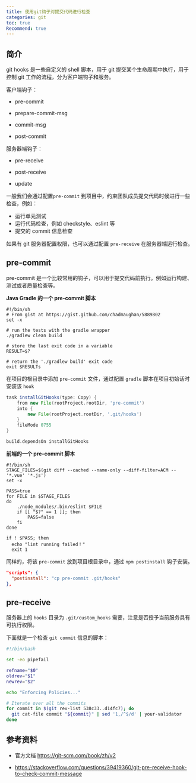 ```yaml
---
title: 使用git钩子对提交代码进行检查
categories: git
toc: true
Recommend: true
---
```




## 简介

git hooks 是一些自定义的 shell 脚本，用于 git 提交某个生命周期中执行，用于控制 git 工作的流程，分为客户端钩子和服务。

客户端钩子：

- pre-commit

- prepare-commit-msg

- commit-msg

- post-commit

服务器端钩子：

- pre-receive

- post-receive

- update

一般我们会通过配置`pre-commit` 到项目中，约束团队成员提交代码时候进行一些检查，例如：

- 运行单元测试
- 运行代码检查，例如 checkstyle、eslint 等
- 提交的 commit 信息检查

如果有 git 服务器配置权限，也可以通过配置 `pre-receive` 在服务器端运行检查。

## pre-commit

pre-commit 是一个比较常用的钩子，可以用于提交代码前执行。例如运行构建、测试或者质量检查等。

**Java Gradle 的一个 pre-commit 脚本**

```shell
#!/bin/sh
# From gist at https://gist.github.com/chadmaughan/5889802
set -x

# run the tests with the gradle wrapper
./gradlew clean build

# store the last exit code in a variable
RESULT=$?

# return the './gradlew build' exit code
exit $RESULTs
```

在项目的根目录中添加 `pre-commit` 文件，通过配置 `gradle` 脚本在项目初始话时安装该 `hook`

```groovy
task installGitHooks(type: Copy) {
    from new File(rootProject.rootDir, 'pre-commit')
    into {
        new File(rootProject.rootDir, '.git/hooks')
    }
    fileMode 0755
}

build.dependsOn installGitHooks
```

**前端的一个 pre-commit 脚本**

```shell
#!/bin/sh
STAGE_FILES=$(git diff --cached --name-only --diff-filter=ACM -- '*.vue' '*.js')
set -x

PASS=true
for FILE in $STAGE_FILES
do
    ./node_modules/.bin/eslint $FILE
    if [[ "$?" == 1 ]]; then
        PASS=false
    fi
done

if ! $PASS; then
  echo "lint running failed！"
  exit 1
```

同样的，将该 `pre-commit` 放到项目根目录中，通过 `npm postinstall` 钩子安装。

```json
"scripts": {
  "postinstall": "cp pre-commit .git/hooks"
},
```

## pre-receive

服务器上的 `hooks` 目录为 `.git/custom_hooks` 需要，注意是否授予当前服务具有可执行权限。

下面就是一个检查 `git commit` 信息的脚本：

```sh
#!/bin/bash

set -eo pipefail

refname="$0"
oldrev="$1"
newrev="$2"

echo "Enforcing Policies..."

# Iterate over all the commits
for commit in $(git rev-list 538c33..d14fc7); do
  git cat-file commit "${commit}" | sed '1,/^$/d' | your-validator
done 
```

## 参考资料

- 官方文档 https://git-scm.com/book/zh/v2

- https://stackoverflow.com/questions/39419360/git-pre-receive-hook-to-check-commit-message

  